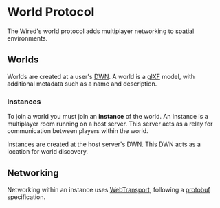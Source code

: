 # World Protocol

The Wired's world protocol adds multiplayer networking to [spatial](../spatial) environments.

## Worlds

Worlds are created at a user's [DWN](../social/#decentralized-web-nodes-dwns).
A world is a [glXF](../spatial#scenes-glxf) model, with additional metadata such as a name and description.

### Instances

To join a world you must join an **instance** of the world.
An instance is a multiplayer room running on a host server.
This server acts as a relay for communication between players within the world.

Instances are created at the host server's DWN.
This DWN acts as a location for world discovery.

## Networking

Networking within an instance uses [WebTransport](https://developer.mozilla.org/en-US/docs/Web/API/WebTransport),
following a [protobuf](https://protobuf.dev/) specification.
